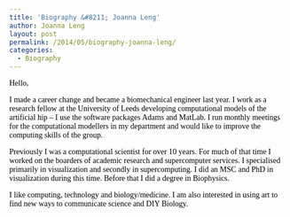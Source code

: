 ```yaml
---
title: 'Biography &#8211; Joanna Leng'
author: Joanna Leng
layout: post
permalink: /2014/05/biography-joanna-leng/
categories:
  - Biography
---
```

<span style="color: #000000; font-family: Calibri;">Hello,</span>

<span style="color: #000000; font-family: Calibri;">I made a career change and became a biomechanical engineer last year. I work as a research fellow at the University of Leeds developing computational models of the artificial hip – I use the software packages Adams and MatLab. I run monthly meetings for the computational modellers in my department and would like to improve the computing skills of the group.</span>

<span style="color: #000000; font-family: Calibri;">Previously I was a computational scientist for over 10 years. For much of that time I worked on the boarders of academic research and supercomputer services. I specialised primarily in visualization and secondly in supercomputing. I did an MSC and PhD in visualization during this time. Before that I did a degree in Biophysics. </span>

<span style="color: #000000; font-family: Calibri;">I like computing, technology and biology/medicine. I am also interested in using art to find new ways to communicate science and DIY Biology.</span>